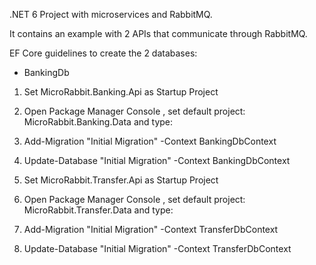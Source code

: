 .NET 6 Project with  microservices and RabbitMQ.

It contains an example with 2 APIs that communicate through RabbitMQ.

EF Core guidelines to create the 2 databases:

- BankingDb
1) Set MicroRabbit.Banking.Api as Startup Project
2) Open Package Manager Console , set default project: MicroRabbit.Banking.Data and type:
3) Add-Migration "Initial Migration" -Context BankingDbContext
4) Update-Database "Initial Migration" -Context BankingDbContext

1) Set MicroRabbit.Transfer.Api as Startup Project
2) Open Package Manager Console , set default project: MicroRabbit.Transfer.Data and type:
3) Add-Migration "Initial Migration" -Context TransferDbContext
4) Update-Database "Initial Migration" -Context TransferDbContext
